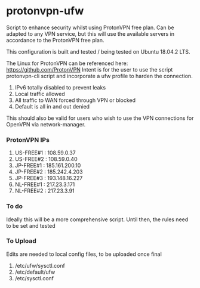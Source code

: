# protonvpn-ufw

Script to enhance security whilst using ProtonVPN free plan. Can be adapted to any VPN service, but this will use the available servers in accordance to the ProtonVPN free plan.

This configuration is built and tested / being tested on Ubuntu 18.04.2 LTS.

The Linux for ProtonVPN can be referenced here: https://github.com/ProtonVPN
Intent is for the user to use the script protonvpn-cli script and incorporate a ufw profile to harden the connection.
1. IPv6 totally disabled to prevent leaks
2. Local traffic allowed
3. All traffic to WAN forced through VPN or blocked
4. Default is all in and out denied

This should also be valid for users who wish to use the VPN connections for OpenVPN via network-manager.

### ProtonVPN IPs
1. US-FREE#1 : 108.59.0.37
2. US-FREE#2 : 108.59.0.40
3. JP-FREE#1 : 185.161.200.10
4. JP-FREE#2 : 185.242.4.203
5. JP-FREE#3 : 193.148.16.227
6. NL-FREE#1 : 217.23.3.171
7. NL-FREE#2 : 217.23.3.91

### To do
Ideally this will be a more comprehensive script. Until then, the rules need to be set and tested

### To Upload
Edits are needed to local config files, to be uploaded once final
1. /etc/ufw/sysctl.conf
2. /etc/default/ufw
3. /etc/sysctl.conf
